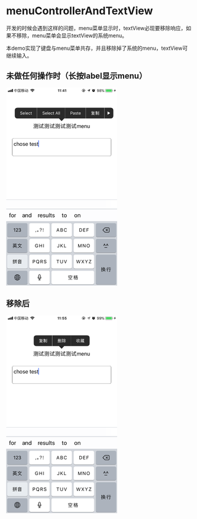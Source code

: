 # menuControllerAndTextView
开发的时候会遇到这样的问题，menu菜单显示时，textView必现要移除响应，如果不移除，menu菜单会显示textView的系统menu。

本demo实现了键盘与menu菜单共存，并且移除掉了系统的menu，textView可继续输入。

## 未做任何操作时（长按label显示menu）

<img src="https://github.com/j12y12x12/menuControllerAndTextView/blob/master/keyBoardBefore.png" width="300" height="534" alt="未移除前"/>


## 移除后

<img src="https://github.com/j12y12x12/menuControllerAndTextView/blob/master/keyBoardAfter.png" width="300" height="534" alt="未移除前"/>

